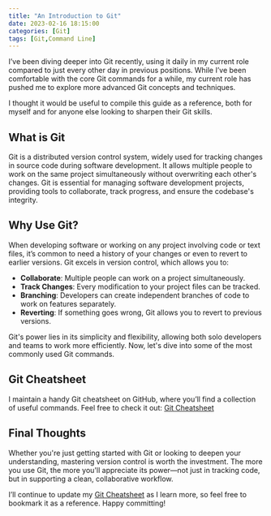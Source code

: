 ```yaml
---
title: "An Introduction to Git"
date: 2023-02-16 18:15:00
categories: [Git]
tags: [Git,Command Line]
---
```


I’ve been diving deeper into Git recently, using it daily in my current role compared to just every other day in previous positions. While I’ve been comfortable with the core Git commands for a while, my current role has pushed me to explore more advanced Git concepts and techniques.

I thought it would be useful to compile this guide as a reference, both for myself and for anyone else looking to sharpen their Git skills.

## What is Git

Git is a distributed version control system, widely used for tracking changes in source code during software development. It allows multiple people to work on the same project simultaneously without overwriting each other's changes. Git is essential for managing software development projects, providing tools to collaborate, track progress, and ensure the codebase's integrity.

## Why Use Git?

When developing software or working on any project involving code or text files, it’s common to need a history of your changes or even to revert to earlier versions. Git excels in version control, which allows you to:

- **Collaborate**: Multiple people can work on a project simultaneously.
- **Track Changes**: Every modification to your project files can be tracked.
- **Branching**: Developers can create independent branches of code to work on features separately.
- **Reverting**: If something goes wrong, Git allows you to revert to previous versions.

Git's power lies in its simplicity and flexibility, allowing both solo developers and teams to work more efficiently. Now, let's dive into some of the most commonly used Git commands.

## Git Cheatsheet

I maintain a handy Git cheatsheet on GitHub, where you’ll find a collection of useful commands. Feel free to check it out:
[Git Cheatsheet](https://github.com/aut0nate/Git-Commands)

## Final Thoughts

Whether you're just getting started with Git or looking to deepen your understanding, mastering version control is worth the investment. The more you use Git, the more you'll appreciate its power—not just in tracking code, but in supporting a clean, collaborative workflow.

I’ll continue to update my [Git Cheatsheet](https://github.com/aut0nate/Git-Commands) as I learn more, so feel free to bookmark it as a reference. Happy committing!
